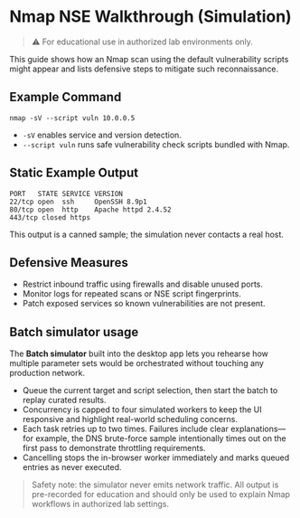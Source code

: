 # Nmap NSE Walkthrough (Simulation)

> ⚠️ For educational use in authorized lab environments only.

This guide shows how an Nmap scan using the default vulnerability scripts might appear and lists defensive steps to mitigate such reconnaissance.

## Example Command

```
nmap -sV --script vuln 10.0.0.5
```

- `-sV` enables service and version detection.
- `--script vuln` runs safe vulnerability check scripts bundled with Nmap.

## Static Example Output

```
PORT   STATE SERVICE VERSION
22/tcp open  ssh     OpenSSH 8.9p1
80/tcp open  http    Apache httpd 2.4.52
443/tcp closed https
```

This output is a canned sample; the simulation never contacts a real host.

## Defensive Measures

- Restrict inbound traffic using firewalls and disable unused ports.
- Monitor logs for repeated scans or NSE script fingerprints.
- Patch exposed services so known vulnerabilities are not present.

## Batch simulator usage

The **Batch simulator** built into the desktop app lets you rehearse how multiple
parameter sets would be orchestrated without touching any production network.

- Queue the current target and script selection, then start the batch to replay
  curated results.
- Concurrency is capped to four simulated workers to keep the UI responsive and
  highlight real-world scheduling concerns.
- Each task retries up to two times. Failures include clear explanations— for
  example, the DNS brute-force sample intentionally times out on the first pass
  to demonstrate throttling requirements.
- Cancelling stops the in-browser worker immediately and marks queued entries as
  never executed.

> Safety note: the simulator never emits network traffic. All output is
> pre-recorded for education and should only be used to explain Nmap workflows
> in authorized lab settings.

